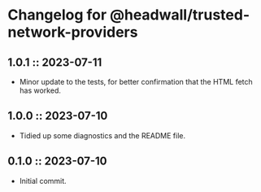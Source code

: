 # Changelog for @headwall/trusted-network-providers

## 1.0.1 :: 2023-07-11

* Minor update to the tests, for better confirmation that the HTML fetch has worked.

## 1.0.0 :: 2023-07-10

* Tidied up some diagnostics and the README file.

## 0.1.0 :: 2023-07-10

* Initial commit.
